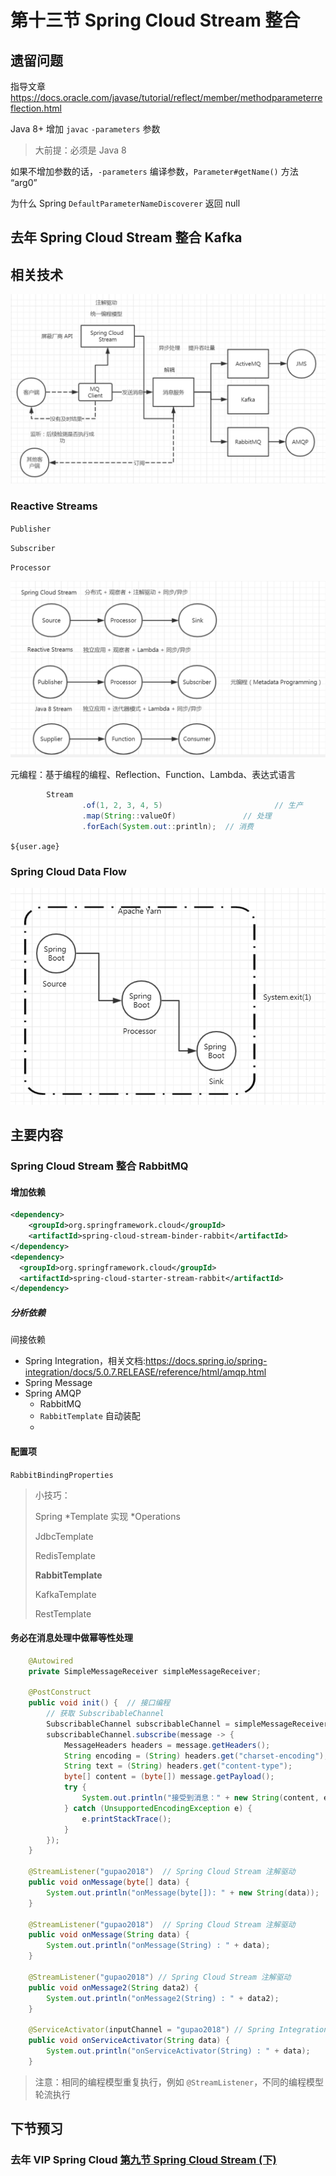 # 第十三节 Spring Cloud Stream 整合



## 遗留问题

指导文章 https://docs.oracle.com/javase/tutorial/reflect/member/methodparameterreflection.html

Java 8+ 增加 `javac` `-parameters` 参数

> 大前提：必须是 Java 8



如果不增加参数的话，`-parameters` 编译参数，`Parameter#getName()` 方法 “arg0”

为什么 Spring  `DefaultParameterNameDiscoverer` 返回 null







## 去年 Spring Cloud Stream 整合 Kafka



## 相关技术 

![1534339046352](assets/1534339046352.png)



###  Reactive Streams

`Publisher`

`Subscriber`

`Processor`



![1534338280452](assets\1534338280452.png)

元编程：基于编程的编程、Reflection、Function、Lambda、表达式语言



```java
        Stream
                .of(1, 2, 3, 4, 5)                         // 生产
                .map(String::valueOf)               // 处理
                .forEach(System.out::println);  // 消费

```

`${user.age}`



### Spring Cloud Data Flow

![1534339439929](assets/1534339439929.png)



## 主要内容



### Spring Cloud Stream 整合 RabbitMQ



#### 增加依赖



```xml
<dependency>
    <groupId>org.springframework.cloud</groupId>
    <artifactId>spring-cloud-stream-binder-rabbit</artifactId>
</dependency>
<dependency>
  <groupId>org.springframework.cloud</groupId>
  <artifactId>spring-cloud-starter-stream-rabbit</artifactId>
</dependency>
```



##### 分析依赖

间接依赖 

* Spring Integration，相关文档:https://docs.spring.io/spring-integration/docs/5.0.7.RELEASE/reference/html/amqp.html
* Spring Message
* Spring AMQP
  * RabbitMQ
  * `RabbitTemplate` 自动装配
  * 





#### 配置项

`RabbitBindingProperties`



> 小技巧：
>
> Spring *Template 实现 *Operations
>
> JdbcTemplate
>
> RedisTemplate
>
> **RabbitTemplate**
>
> KafkaTemplate
>
> RestTemplate



#### 务必在消息处理中做幂等性处理

```java
    @Autowired
    private SimpleMessageReceiver simpleMessageReceiver;

	@PostConstruct
    public void init() {  // 接口编程
        // 获取 SubscribableChannel
        SubscribableChannel subscribableChannel = simpleMessageReceiver.gupao();
        subscribableChannel.subscribe(message -> {
            MessageHeaders headers = message.getHeaders();
            String encoding = (String) headers.get("charset-encoding");
            String text = (String) headers.get("content-type");
            byte[] content = (byte[]) message.getPayload();
            try {
                System.out.println("接受到消息：" + new String(content, encoding));
            } catch (UnsupportedEncodingException e) {
                e.printStackTrace();
            }
        });
    }

    @StreamListener("gupao2018")  // Spring Cloud Stream 注解驱动
    public void onMessage(byte[] data) {
        System.out.println("onMessage(byte[]): " + new String(data));
    }

    @StreamListener("gupao2018")  // Spring Cloud Stream 注解驱动
    public void onMessage(String data) {
        System.out.println("onMessage(String) : " + data);
    }

    @StreamListener("gupao2018") // Spring Cloud Stream 注解驱动
    public void onMessage2(String data2) {
        System.out.println("onMessage2(String) : " + data2);
    }

    @ServiceActivator(inputChannel = "gupao2018") // Spring Integration 注解驱动
    public void onServiceActivator(String data) {
        System.out.println("onServiceActivator(String) : " + data);
    }
```

> 注意：相同的编程模型重复执行，例如 `@StreamListener`，不同的编程模型轮流执行





## 下节预习

### 去年 VIP Spring Cloud [第九节 Spring Cloud Stream (下)](http://git.gupaoedu.com/vip/xiaomage-space/tree/master/VIP%E8%AF%BE/spring-cloud/lesson-9)





